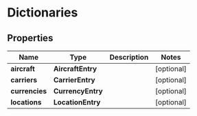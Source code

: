 

# Dictionaries


## Properties

| Name | Type | Description | Notes |
|------------ | ------------- | ------------- | -------------|
|**aircraft** | **AircraftEntry** |  |  [optional] |
|**carriers** | **CarrierEntry** |  |  [optional] |
|**currencies** | **CurrencyEntry** |  |  [optional] |
|**locations** | **LocationEntry** |  |  [optional] |



